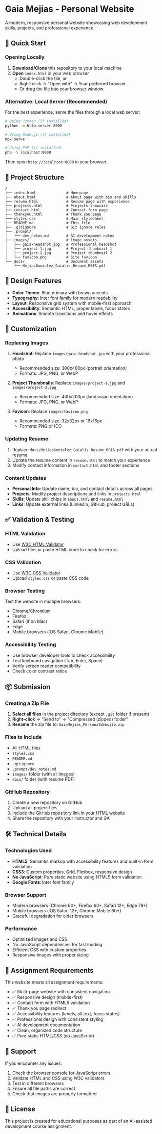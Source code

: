 # Gaia Mejias - Personal Website

A modern, responsive personal website showcasing web development skills, projects, and professional experience.

## 🚀 Quick Start

### Opening Locally

1. **Download/Clone** this repository to your local machine
2. **Open** `index.html` in your web browser
   - Double-click the file, or
   - Right-click → "Open with" → Your preferred browser
   - Or drag the file into your browser window

### Alternative: Local Server (Recommended)

For the best experience, serve the files through a local web server:

```bash
# Using Python (if installed)
python -m http.server 8000

# Using Node.js (if installed)
npx serve .

# Using PHP (if installed)
php -S localhost:8000
```

Then open `http://localhost:8000` in your browser.

## 📁 Project Structure

```
/
├── index.html              # Homepage
├── about.html              # About page with bio and skills
├── resume.html             # Resume page with experience
├── projects.html           # Projects showcase
├── contact.html            # Contact form page
├── thankyou.html           # Thank you page
├── styles.css              # Main stylesheet
├── README.md               # This file
├── .gitignore              # Git ignore rules
├── .prompt/
│   └── dev_notes.md        # AI development notes
├── images/                 # Image assets
│   ├── gaia-headshot.jpg   # Professional headshot
│   ├── project-1.jpg       # Project thumbnail 1
│   ├── project-2.jpg       # Project thumbnail 2
│   └── favicon.png         # Site favicon
└── docs/                   # Document assets
    └── MejiasGonzalez_Gaializ_Resume_MSIS.pdf
```

## 🎨 Design Features

- **Color Theme**: Blue primary with brown accents
- **Typography**: Inter font family for modern readability
- **Layout**: Responsive grid system with mobile-first approach
- **Accessibility**: Semantic HTML, proper labels, focus states
- **Animations**: Smooth transitions and hover effects

## 🔧 Customization

### Replacing Images

1. **Headshot**: Replace `images/gaia-headshot.jpg` with your professional photo
   - Recommended size: 300x400px (portrait orientation)
   - Formats: JPG, PNG, or WebP

2. **Project Thumbnails**: Replace `images/project-1.jpg` and `images/project-2.jpg`
   - Recommended size: 400x200px (landscape orientation)
   - Formats: JPG, PNG, or WebP

3. **Favicon**: Replace `images/favicon.png`
   - Recommended size: 32x32px or 16x16px
   - Formats: PNG or ICO

### Updating Resume

1. Replace `docs/MejiasGonzalez_Gaializ_Resume_MSIS.pdf` with your actual resume
2. Update the resume content in `resume.html` to match your experience
3. Modify contact information in `contact.html` and footer sections

### Content Updates

- **Personal Info**: Update name, bio, and contact details across all pages
- **Projects**: Modify project descriptions and links in `projects.html`
- **Skills**: Update skill chips in `about.html` and `resume.html`
- **Links**: Update external links (LinkedIn, GitHub, project URLs)

## ✅ Validation & Testing

### HTML Validation
- Use [W3C HTML Validator](https://validator.w3.org/)
- Upload files or paste HTML code to check for errors

### CSS Validation
- Use [W3C CSS Validator](https://jigsaw.w3.org/css-validator/)
- Upload `styles.css` or paste CSS code

### Browser Testing
Test the website in multiple browsers:
- Chrome/Chromium
- Firefox
- Safari (if on Mac)
- Edge
- Mobile browsers (iOS Safari, Chrome Mobile)

### Accessibility Testing
- Use browser developer tools to check accessibility
- Test keyboard navigation (Tab, Enter, Space)
- Verify screen reader compatibility
- Check color contrast ratios

## 📦 Submission

### Creating a Zip File

1. **Select all files** in the project directory (except `.git` folder if present)
2. **Right-click** → "Send to" → "Compressed (zipped) folder"
3. **Rename** the zip file to: `GaiaMejias_PersonalWebsite.zip`

### Files to Include
- All HTML files
- `styles.css`
- `README.md`
- `.gitignore`
- `.prompt/dev_notes.md`
- `images/` folder (with all images)
- `docs/` folder (with resume PDF)

### GitHub Repository

1. Create a new repository on GitHub
2. Upload all project files
3. Include the GitHub repository link in your HTML website
4. Share the repository with your instructor and GA

## 🛠️ Technical Details

### Technologies Used
- **HTML5**: Semantic markup with accessibility features and built-in form validation
- **CSS3**: Custom properties, Grid, Flexbox, responsive design
- **No JavaScript**: Pure static website using HTML5 form validation
- **Google Fonts**: Inter font family

### Browser Support
- Modern browsers (Chrome 60+, Firefox 60+, Safari 12+, Edge 79+)
- Mobile browsers (iOS Safari 12+, Chrome Mobile 60+)
- Graceful degradation for older browsers

### Performance
- Optimized images and CSS
- No JavaScript dependencies for fast loading
- Efficient CSS with custom properties
- Responsive images with proper sizing

## 📝 Assignment Requirements

This website meets all assignment requirements:

- ✅ Multi-page website with consistent navigation
- ✅ Responsive design (mobile-first)
- ✅ Contact form with HTML5 validation
- ✅ Thank you page redirect
- ✅ Accessibility features (labels, alt text, focus states)
- ✅ Professional design with consistent styling
- ✅ AI development documentation
- ✅ Clean, organized code structure
- ✅ Pure static HTML/CSS (no JavaScript)

## 🤝 Support

If you encounter any issues:

1. Check the browser console for JavaScript errors
2. Validate HTML and CSS using W3C validators
3. Test in different browsers
4. Ensure all file paths are correct
5. Check that images are properly formatted

## 📄 License

This project is created for educational purposes as part of an AI-assisted development course assignment.
